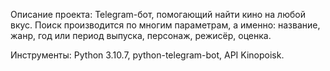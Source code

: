 Описание проекта:
Telegram-бот, помогающий найти кино на любой вкус. Поиск производится по многим параметрам, а именно: название, жанр, год или период выпуска, персонаж, режисёр, оценка.



Инструменты:
Python 3.10.7, python-telegram-bot, API Kinopoisk.